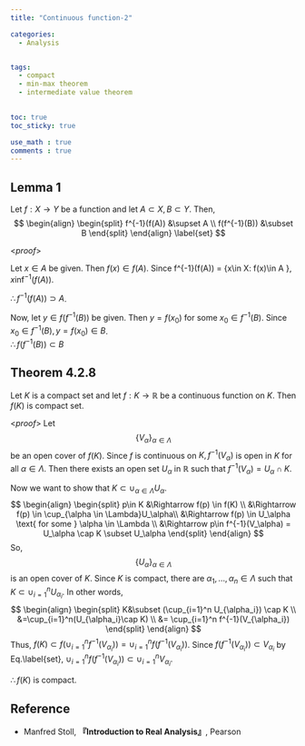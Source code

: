 ```yaml
---
title: "Continuous function-2"

categories:
  - Analysis


tags:
  - compact
  - min-max theorem
  - intermediate value theorem
 

toc: true
toc_sticky: true

use_math : true
comments : true
---
```


## Lemma 1

Let $f:X\to Y$ be a function and let $A\subset X, B\subset Y$. Then,
$$
\begin{align}
\begin{split}
f^{-1}(f(A)) &\supset A \\
f(f^{-1}(B)) &\subset B
\end{split}
\end{align}
\label{set}
$$

<*proof*>

Let $x \in A$ be given. Then $f(x)\in f(A)$. Since f^{-1}(f(A)) = \{x\in X: f(x)\in A \}, $x\inf^{-1}(f(A))$.

$\therefore f^{-1}(f(A)) \supset A$.

Now, let $y\in f(f^{-1}(B))$ be given. Then $y=f(x_0)$ for some $x_0 \in f^{-1}(B)$. Since $x_0 \in f^{-1}(B), y= f(x_0)\in B$.  <br />$\therefore f(f^{-1}(B))\subset B$
$$\tag*{$\square$}$$

## Theorem 4.2.8
Let $K$ is a compact set and let $f:K\to \mathbb{R}$ be a continuous function on $K$. Then $f(K)$ is compact set.

<*proof*>
Let $$\{V_\alpha\}_{\alpha \in \Lambda}$$ be an open cover of $f(K)$. Since $f$ is continuous on $K, f^{-1}(V_\alpha)$ is open in $K$ for all $\alpha \in \Lambda$. Then there exists an open set $U_\alpha$ in $\mathbb{R}$ such that $f^{-1}(V_\alpha) = U_\alpha \cap K$. 

Now we want to show that $K\subset \cup_{\alpha\in \Lambda} U_\alpha$.
$$
\begin{align}
\begin{split}
p\in K &\Rightarrow f(p) \in f(K) \\
&\Rightarrow f(p) \in \cup_{\alpha \in \Lambda}U_\alpha\\
&\Rightarrow f(p) \in U_\alpha \text{ for some } \alpha \in \Lambda \\
&\Rightarrow p\in f^{-1}(V_\alpha) = U_\alpha \cap K \subset U_\alpha
\end{split}
\end{align}
$$
So, $$\{U_\alpha \}_{\alpha \in \Lambda}$$ is an open cover of $K$. Since $K$ is compact, there are $\alpha_1,\ldots, \alpha_n \in \Lambda$ such that $K\subset \cup_{i=1}^n U_{\alpha_i}$. In other words,
$$
\begin{align}
\begin{split}
K&\subset (\cup_{i=1}^n U_{\alpha_i}) \cap K \\
&=\cup_{i=1}^n(U_{\alpha_i}\cap K) \\
&= \cup_{i=1}^n f^{-1}(V_{\alpha_i})
\end{split}
\end{align}
$$
Thus, $f(K)\subset f(\cup_{i=1}^n f^{-1}(V_{\alpha_i}))=\cup_{i=1}^n f(f^{-1}(V_{\alpha_i}))$. Since $f(f^{-1}(V_{\alpha_i})) \subset V_{\alpha_i}$ by Eq.\label{set}, $\cup_{i=1}^n f(f^{-1}(V_{\alpha_i})) \subset \cup_{i=1}^n V_{\alpha_i}$. 

$\therefore f(K)$ is compact.

$$\tag*{$\square$}$$
## Reference
- Manfred Stoll,  **『**Introduction to Real Analysis**』**, Pearson

